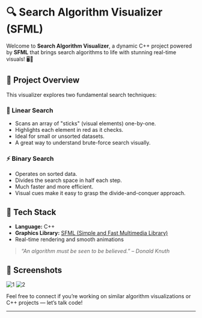 # 🔍 Search Algorithm Visualizer (SFML)

Welcome to **Search Algorithm Visualizer**, a dynamic C++ project powered by **SFML** that brings search algorithms to life with stunning real-time visuals! 🖥️🎨

## 🚀 Project Overview

This visualizer explores two fundamental search techniques:

### 🔴 Linear Search
- Scans an array of "sticks" (visual elements) one-by-one.
- Highlights each element in red as it checks.
- Ideal for small or unsorted datasets.
- A great way to understand brute-force search visually.

### ⚡ Binary Search
- Operates on sorted data.
- Divides the search space in half each step.
- Much faster and more efficient.
- Visual cues make it easy to grasp the divide-and-conquer approach.

## 🎨 Tech Stack

- **Language:** C++
- **Graphics Library:** [SFML (Simple and Fast Multimedia Library)](https://www.sfml-dev.org/)
- Real-time rendering and smooth animations

> _“An algorithm must be seen to be believed.” – Donald Knuth_

## 📸 Screenshots

![1](https://github.com/user-attachments/assets/e96a1940-c53c-4afe-90d5-fec6362a50a8)
![2](https://github.com/user-attachments/assets/7fe7ea5a-5c3a-42ff-b459-9e2fb714c5e1)


Feel free to connect if you’re working on similar algorithm visualizations or C++ projects — let’s talk code!

---


